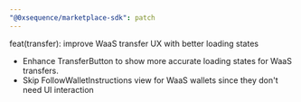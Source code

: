 ```yaml
---
"@0xsequence/marketplace-sdk": patch
---
```


feat(transfer): improve WaaS transfer UX with better loading states

- Enhance TransferButton to show more accurate loading states for WaaS transfers.
- Skip FollowWalletInstructions view for WaaS wallets since they don't need UI interaction


